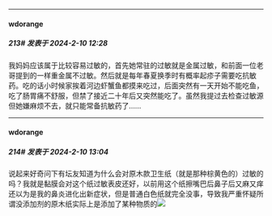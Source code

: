 
*****

####  wdorange  
##### 213#       发表于 2024-2-10 12:28

我妈妈应该属于比较容易过敏的，首先她常驻的过敏就是金属过敏，和前面一位老哥提到的一样重金属不过敏。然后就是每年春夏换季时有概率起疹子需要吃抗敏药。吃的话小时候家挨着河边虾蟹鱼都摸来吃过，后面突然有一天开始不能吃鱼，吃了肠胃痛不舒服，但禁了接近二十年后又突然能吃了。虽然我提过去检查过敏源但她嫌麻烦不去，就只能常备抗敏药了……


*****

####  wdorange  
##### 214#       发表于 2024-2-10 13:04

说起来好奇问下有坛友知道为什么会对原木款卫生纸（就是那种棕黄色的）过敏的吗？我就是黏膜会对这个纸过敏表皮还好，以前用这个纸擦嘴巴后鼻子后又麻又痒还以为是我的鼻炎进化出新症状，但是普通白色纸就完全没事，导致我严重怀疑所谓没添加剂的原木纸实际上是添加了某种物质的<img src="https://static.saraba1st.com/image/smiley/face2017/004.gif" referrerpolicy="no-referrer">


